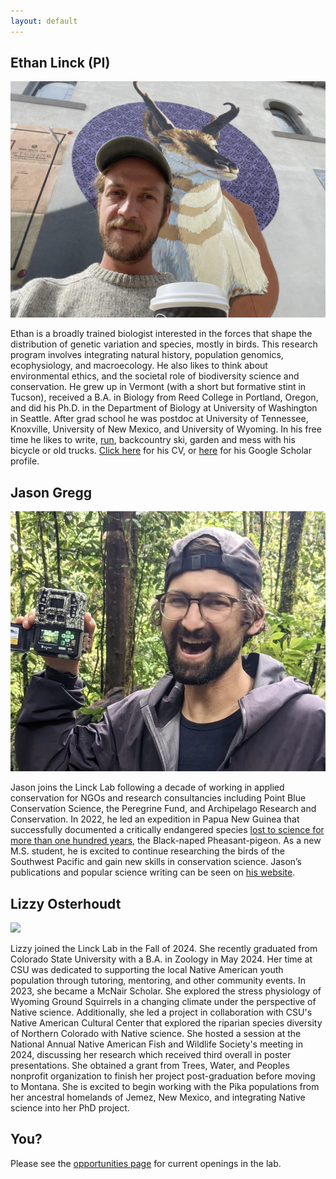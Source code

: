 ```yaml
---
layout: default
---
```


## Ethan Linck (PI)  

![](images/elinck.jpeg)  

Ethan is a broadly trained biologist interested in the forces that shape the distribution of genetic variation and species, mostly in birds. This research program involves integrating natural history, population genomics, ecophysiology, and macroecology. He also likes to think about environmental ethics, and the societal role of biodiversity science and conservation. He grew up in Vermont (with a short but formative stint in Tucson), received a B.A. in Biology from Reed College in Portland, Oregon, and did his Ph.D. in the Department of Biology at University of Washington in Seattle. After grad school he was postdoc at University of Tennessee, Knoxville, University of New Mexico, and University of Wyoming. In his free time he likes to write, [run](https://elinck.org/running), backcountry ski, garden and mess with his bicycle or old trucks. [Click here](https://github.com/elinck/elinck_CV/blob/master/elinck_CV.pdf) for his CV, or [here](https://scholar.google.com/citations?user=9jNmRcsAAAAJ&hl=en) for his Google Scholar profile.

## Jason Gregg  

![](images/jgregg.jpg)  

Jason joins the Linck Lab following a decade of working in applied conservation for NGOs and research consultancies including Point Blue Conservation Science, the Peregrine Fund, and Archipelago Research and Conservation. In 2022, he led an expedition in Papua New Guinea that successfully documented a critically endangered species [lost to science for more than one hundred years](https://www.jasonjgregg.com/lost-bird-found-bird), the Black-naped Pheasant-pigeon. As a new M.S. student, he is excited to continue researching the birds of the Southwest Pacific and gain new skills in conservation science. Jason’s publications and popular science writing can be seen on [his website](https://www.jasonjgregg.com/).

## Lizzy Osterhoudt 

![](images/losterhoudt.jpg)  

Lizzy joined the Linck Lab in the Fall of 2024. She recently graduated from Colorado State University with a B.A. in Zoology in May 2024. Her time at CSU was dedicated to supporting the local Native American youth population through tutoring, mentoring, and other community events. In 2023, she became a McNair Scholar. She explored the stress physiology of Wyoming Ground Squirrels in a changing climate under the perspective of Native science. Additionally, she led a project in collaboration with CSU's Native American Cultural Center that explored the riparian species diversity of Northern Colorado with Native science. She hosted a session at the National Annual Native American Fish and Wildlife Society's meeting in 2024, discussing her research which received third overall in poster presentations. She obtained a grant from Trees, Water, and Peoples nonprofit organization to finish her project post-graduation before moving to Montana. She is excited to begin working with the Pika populations from her ancestral homelands of Jemez, New Mexico, and integrating Native science into her PhD project.

## You?  

Please see the [opportunities page](https://elinck.org/opportunities) for current openings in the lab.  
